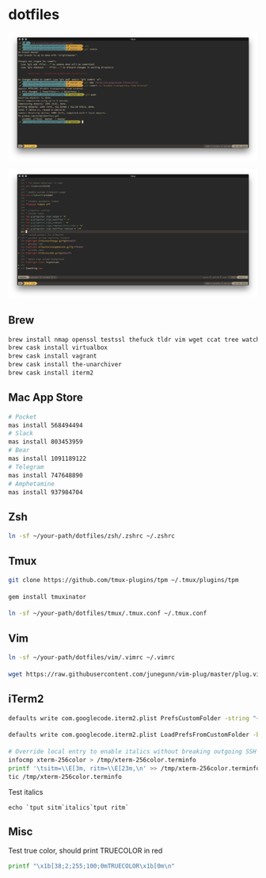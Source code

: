 # dotfiles

![terminal screenshot](/screenshots/terminal.png?raw=true)

![vim screenshot](/screenshots/vim.png?raw=true)

## Brew
```bash
brew install nmap openssl testssl thefuck tldr vim wget ccat tree watch tig httpie reattach-to-user-namespace antigen terraform mas
brew cask install virtualbox
brew cask install vagrant
brew cask install the-unarchiver
brew cask install iterm2

```
## Mac App Store
```bash
# Pocket
mas install 568494494
# Slack
mas install 803453959
# Bear
mas install 1091189122
# Telegram
mas install 747648890
# Amphetamine
mas install 937984704
```

## Zsh

```bash
ln -sf ~/your-path/dotfiles/zsh/.zshrc ~/.zshrc
```

## Tmux
```bash
git clone https://github.com/tmux-plugins/tpm ~/.tmux/plugins/tpm

gem install tmuxinator

ln -sf ~/your-path/dotfiles/tmux/.tmux.conf ~/.tmux.conf
```

## Vim

```bash
ln -sf ~/your-path/dotfiles/vim/.vimrc ~/.vimrc

wget https://raw.githubusercontent.com/junegunn/vim-plug/master/plug.vim -O ~/.vim/autoload/plug.vim
```

## iTerm2

```bash
defaults write com.googlecode.iterm2.plist PrefsCustomFolder -string "~/your-path/dotfiles/iterm2/com.googlecode.iterm2.plist"

defaults write com.googlecode.iterm2.plist LoadPrefsFromCustomFolder -bool true

# Override local entry to enable italics without breaking outgoing SSH connections
infocmp xterm-256color > /tmp/xterm-256color.terminfo
printf '\tsitm=\\E[3m, ritm=\\E[23m,\n' >> /tmp/xterm-256color.terminfo
tic /tmp/xterm-256color.terminfo
```
Test italics
```
echo `tput sitm`italics`tput ritm`
```

## Misc

Test true color, should print TRUECOLOR in red
```bash
printf "\x1b[38;2;255;100;0mTRUECOLOR\x1b[0m\n"
```
